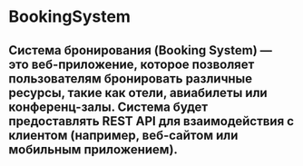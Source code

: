 # BookingSystem
## Система бронирования (Booking System) — это веб-приложение, которое позволяет пользователям бронировать различные ресурсы, такие как отели, авиабилеты или конференц-залы. Система будет предоставлять REST API для взаимодействия с клиентом (например, веб-сайтом или мобильным приложением).
